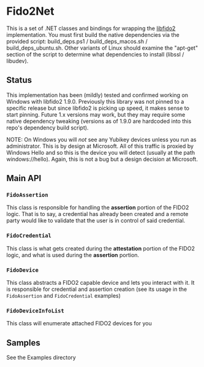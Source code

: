 # Fido2Net

This is a set of .NET classes and bindings for wrapping the [libfido2](https://github.com/Yubico/libfido2) implementation.  You must first build the native dependencies via the provided script:  build_deps.ps1 / build_deps_macos.sh / build_deps_ubuntu.sh.  Other variants of Linux should examine the "apt-get" section of the script to determine what dependencies to install (libssl / libudev).

## Status

This implementation has been (mildly) tested and confirmed working on Windows with libfido2 1.9.0.  Previously this library was not pinned to a specific release but since libfido2 is picking up speed, it makes sense to start pinning.  Future 1.x versions may work, but they may require some native dependency tweaking (versions as of 1.9.0 are hardcoded into this repo's dependency build script).

NOTE: On Windows you will *not* see any Yubikey devices unless you run as administrator.  This is by design at Microsoft.  All of this traffic is proxied by Windows Hello and so this is the device you will detect (usually at the path windows://hello).  Again, this is not a bug but a design decision at Microsoft.

## Main API

### `FidoAssertion`

This class is responsible for handling the **assertion** portion of the FIDO2 logic.  That is to say, a credential has already been created and a remote party would like to validate that the user is in control of said credential.  

### `FidoCredential`

This class is what gets created during the **attestation** portion of the FIDO2 logic, and what is used during the **assertion** portion.

### `FidoDevice`

This class abstracts a FIDO2 capable device and lets you interact with it.  It is responsible for credential and assertion creation (see its usage in the `FidoAssertion` and `FidoCredential` examples)

### `FidoDeviceInfoList`

This class will enumerate attached FIDO2 devices for you


## Samples

See the Examples directory
